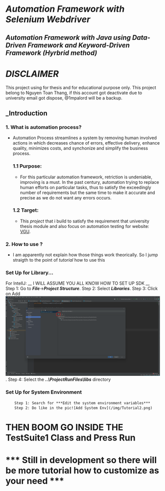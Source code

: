 # _Automation Framework with Selenium Webdriver_


## _Automation Framework with Java using Data-Driven Framework and Keyword-Driven Framework (Hyrbrid method)_

# _DISCLAIMER_
This project using for thesis and for educational purpose only. This project belong to Nguyen Toan Thang, if this account got deactivate due to university email got dispose, @1mpalord will be a backup. 

## _Introduction

### 1. What is automation process?

  - Automation Process streamlines a system by removing human involved actions in which decreases chance of errors, effective delivery, enhance quality, minimizes costs, and synchonize and simplify the business process.
    ### 1.1 Purpose:
      - For this particular automation framework, retriction is undeniable, improving is a must. In the past century, automation trying to replace human efforts on particular tasks, thus to satisfy the exceedingly number of requirements but the same time to make it accurate and precise as we do not want any errors occurs.
    ### 1.2 Target:
      - This *project* that i build to satisfy the requirement that university thesis module and also focus on automation testing for website:  [VGU](https://vgu.edu.vn/).

### 2. How to use ?

  - I am apparently not explain how those things work theorically. So I jump straigth to the point of _tutorial_ how to use this
    
   ### Set Up for Library...
   
   For IntellJ: __ I WILL ASSUME YOU ALL KNOW HOW TO SET UP SDK __
        Step 1: Go to ***File***->***Project Structure***.
        Step 2: Select ***Libraries***.
        Step 3: Click on Add![Click on Add](/img/Tutorial1.png).
        Step 4: Select the ***..\ProjectRunFiles\libs*** directory
        
   <!-- This content will not appear in the rendered Markdown -->
   
   ### Set Up for System Environment
        Step 1: Search for ***Edit the system environment variables***
        Step 2: Do like in the pic![Add System Env](/img/Tutorial2.png)
        
   # **THEN BOOM GO INSIDE THE TestSuite1 Class and Press Run**

# *** Still in development so there will be more tutorial how to customize as your need ***
   
  

 
 


